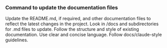 ### Command to update the documentation files

Update the README.md, if required, and other documentation files to reflect the latest changes in the project.
Look in /docs and subdirectories for .md files to update.
Follow the structure and style of existing documentation.
Use clear and concise language.
Follow docs/claude-style guidelines.
